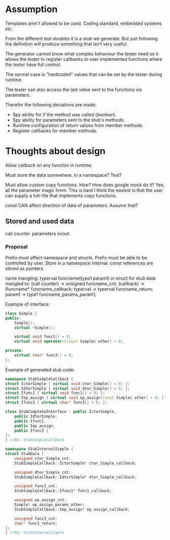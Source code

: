 # Assumption
Templates aren't allowed to be used. Coding standard, embedded systems etc.

From the different test doubles it is a stub we generate. But just following the definition will produce something that isn't very useful.

The generator cannot know what complex behaviour the tester need so it allows the tester to register callbacks to user implemented functions where the tester have full control.

The normal case is "hardcoded" values that can be set by the tester during runtime.

The tester can also access the last value sent to the functions via parameters.

Therefor the following deviations are made:
 - Spy ability for if the method was called (boolean).
 - Spy ability for parameters sent to the stub's methods.
 - Runtime configuration of return values from member methods.
 - Register callbacks for member methods.

# Thoughts about design
Allow callback on any function in runtime.

Must store the data somewhere.
In a namespace? Test?

Must allow custom copy functions.
How?
How does google mock do it?
Yes, all the parameter magic hmm.
This is hard
I think the easiest is that the user can supply a hdr-file that implements copy functions.

const CAN affect direction of data of parameters. Assume that?

## Stored and used data
call counter.
parameters in/out.

### Proposal
Prefix must affect namespace and structs.
Prefix must be able to be controlled by user.
Store in a namespace Internal.
const references are stored as pointers.

name mangling:
typerval funcname(type1 param1)
in struct for stub data mangled to:
(call counter) -> unsigned funcname_cnt;
(callback) -> Ifuncname\* funcname_callback;
typerval -> typerval funcname_return;
param1 -> type1 funcname_params_param1;

Example of interface:
```cpp
class Simple {
public:
    Simple();
    virtual ~Simple();

    virtual void func1() = 0;
    virtual void operator=(const Simple& other) = 0;

private:
    virtual char* func3() = 0;
};
```

Example of generated stub code:
```cpp
namespace StubSimpleCallback {
struct IctorSimple { virtual void ctor_Simple() = 0; };
struct IdtorSimple { virtual void dtor_Simple() = 0; };
struct Ifunc1 { virtual void func1() = 0; };
struct Iop_assign { virtual void op_assign(const Simple& other) = 0; };
struct Ifunc3 { virtual char* func3() = 0; };

class StubCompleteInterface : public IctorSimple,
    public IdtorSimple,
    public Ifunc1,
    public Iop_assign,
    public Ifunc3 {
};
} //NS: StubSimpleCallback

namespace StubInternalSimple {
struct StubData {
    unsigned ctor_Simple_cnt;
    StubSimpleCallback::IctorSimple* ctor_Simple_callback;

    unsigned dtor_Simple_cnt;
    StubSimpleCallback::IdtorSimple* dtor_Simple_callback;

    unsigned func1_cnt;
    StubSimpleCallback::Ifunc1* func1_callback;

    unsigned op_assign_cnt;
    Simple* op_assign_params_other;
    StubSimpleCallback::Iop_assign* op_assign_callback;

    unsigned func3_cnt;
    char* func3_return;
};
} //NS: StubInternalSimple
```
